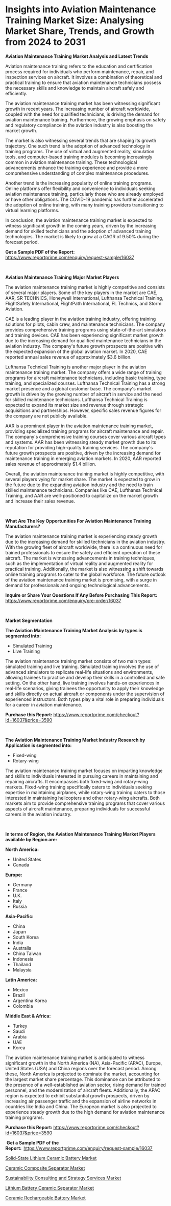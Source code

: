<p><h1>Insights into Aviation Maintenance Training Market Size: Analysing Market Share, Trends, and Growth from 2024 to 2031</h1></p><p><strong>Aviation Maintenance Training Market Analysis and Latest Trends</strong></p>
<p><p>Aviation maintenance training refers to the education and certification process required for individuals who perform maintenance, repair, and inspection services on aircraft. It involves a combination of theoretical and practical training to ensure that aviation maintenance technicians possess the necessary skills and knowledge to maintain aircraft safely and efficiently.</p><p>The aviation maintenance training market has been witnessing significant growth in recent years. The increasing number of aircraft worldwide, coupled with the need for qualified technicians, is driving the demand for aviation maintenance training. Furthermore, the growing emphasis on safety and regulatory compliance in the aviation industry is also boosting the market growth.</p><p>The market is also witnessing several trends that are shaping its growth trajectory. One such trend is the adoption of advanced technology in training programs. The use of virtual and augmented reality, simulation tools, and computer-based training modules is becoming increasingly common in aviation maintenance training. These technological advancements enhance the training experience and provide a more comprehensive understanding of complex maintenance procedures.</p><p>Another trend is the increasing popularity of online training programs. Online platforms offer flexibility and convenience to individuals seeking aviation maintenance training, particularly those who are already employed or have other obligations. The COVID-19 pandemic has further accelerated the adoption of online training, with many training providers transitioning to virtual learning platforms.</p><p>In conclusion, the aviation maintenance training market is expected to witness significant growth in the coming years, driven by the increasing demand for skilled technicians and the adoption of advanced training technologies. The market is likely to grow at a CAGR of 9.50% during the forecast period.</p></p>
<p><strong>Get a Sample PDF of the Report:&nbsp;</strong> <a href="https://www.reportprime.com/enquiry/request-sample/16037">https://www.reportprime.com/enquiry/request-sample/16037</a></p>
<p>&nbsp;</p>
<p><strong>Aviation Maintenance Training Major Market Players</strong></p>
<p><p>The aviation maintenance training market is highly competitive and consists of several major players. Some of the key players in the market are CAE, AAR, SR TECHNICS, Honeywell International, Lufthansa Technical Training, FlightSafety International, FlightPath International, FL Technics, and Storm Aviation.</p><p>CAE is a leading player in the aviation training industry, offering training solutions for pilots, cabin crew, and maintenance technicians. The company provides comprehensive training programs using state-of-the-art simulators and training devices. CAE has been experiencing significant market growth due to the increasing demand for qualified maintenance technicians in the aviation industry. The company's future growth prospects are positive with the expected expansion of the global aviation market. In 2020, CAE reported annual sales revenue of approximately $3.6 billion.</p><p>Lufthansa Technical Training is another major player in the aviation maintenance training market. The company offers a wide range of training programs for aircraft maintenance technicians, including basic training, type training, and specialized courses. Lufthansa Technical Training has a strong market presence and a global customer base. The company's market growth is driven by the growing number of aircraft in service and the need for skilled maintenance technicians. Lufthansa Technical Training is expected to expand its market size and revenue through strategic acquisitions and partnerships. However, specific sales revenue figures for the company are not publicly available.</p><p>AAR is a prominent player in the aviation maintenance training market, providing specialized training programs for aircraft maintenance and repair. The company's comprehensive training courses cover various aircraft types and systems. AAR has been witnessing steady market growth due to its reputation for providing high-quality training services. The company's future growth prospects are positive, driven by the increasing demand for maintenance training in emerging aviation markets. In 2020, AAR reported sales revenue of approximately $1.4 billion.</p><p>Overall, the aviation maintenance training market is highly competitive, with several players vying for market share. The market is expected to grow in the future due to the expanding aviation industry and the need to train skilled maintenance technicians. Companies like CAE, Lufthansa Technical Training, and AAR are well-positioned to capitalize on the market growth and increase their sales revenue.</p></p>
<p>&nbsp;</p>
<p><strong>What Are The Key Opportunities For Aviation Maintenance Training Manufacturers?</strong></p>
<p><p>The aviation maintenance training market is experiencing steady growth due to the increasing demand for skilled technicians in the aviation industry. With the growing fleet of aircraft worldwide, there is a continuous need for trained professionals to ensure the safety and efficient operation of these aircraft. The market is witnessing advancements in training techniques, such as the implementation of virtual reality and augmented reality for practical training. Additionally, the market is also witnessing a shift towards online training programs to cater to the global workforce. The future outlook of the aviation maintenance training market is promising, with a surge in demand for professionals and ongoing technological advancements.</p></p>
<p><strong>Inquire or Share Your Questions If Any Before Purchasing This Report:</strong> <a href="https://www.reportprime.com/enquiry/pre-order/16037">https://www.reportprime.com/enquiry/pre-order/16037</a></p>
<p>&nbsp;</p>
<p><strong>Market Segmentation</strong></p>
<p><strong>The Aviation Maintenance Training Market Analysis by types is segmented into:</strong></p>
<p><ul><li>Simulated Training</li><li>Live Training</li></ul></p>
<p><p>The aviation maintenance training market consists of two main types: simulated training and live training. Simulated training involves the use of advanced simulators to replicate real-life situations and environments, allowing trainees to practice and develop their skills in a controlled and safe setting. On the other hand, live training involves hands-on experiences in real-life scenarios, giving trainees the opportunity to apply their knowledge and skills directly on actual aircraft or components under the supervision of experienced instructors. Both types play a vital role in preparing individuals for a career in aviation maintenance.</p></p>
<p><strong>Purchase this Report:&nbsp;</strong><a href="https://www.reportprime.com/checkout?id=16037&price=3590">https://www.reportprime.com/checkout?id=16037&price=3590</a></p>
<p>&nbsp;</p>
<p><strong>The Aviation Maintenance Training Market Industry Research by Application is segmented into:</strong></p>
<p><ul><li>Fixed-wing</li><li>Rotary-wing</li></ul></p>
<p><p>The aviation maintenance training market focuses on imparting knowledge and skills to individuals interested in pursuing careers in maintaining and repairing aircrafts. It encompasses both fixed-wing and rotary-wing markets. Fixed-wing training specifically caters to individuals seeking expertise in maintaining airplanes, while rotary-wing training caters to those interested in maintaining helicopters and other rotary-wing aircrafts. Both markets aim to provide comprehensive training programs that cover various aspects of aircraft maintenance, preparing individuals for successful careers in the aviation industry.</p></p>
<p>&nbsp;</p>
<p><strong>In terms of Region, the Aviation Maintenance Training Market Players available by Region are:</strong></p>
<p>
    <p> <strong> North America: </strong>
        <ul>
            <li>United States</li>
            <li>Canada</li>
        </ul>
        </p> 
    <p> <strong> Europe: </strong>
        <ul>
            <li>Germany</li>
            <li>France</li>
            <li>U.K.</li>
            <li>Italy</li>
            <li>Russia</li>
        </ul>
        </p> 
    <p> <strong> Asia-Pacific: </strong>
        <ul>
            <li>China</li>
            <li>Japan</li>
            <li>South Korea</li>
            <li>India</li>
            <li>Australia</li>
            <li>China Taiwan</li>
            <li>Indonesia</li>
            <li>Thailand</li>
            <li>Malaysia</li>
        </ul>
        </p> 
    <p> <strong> Latin America: </strong>
        <ul>
            <li>Mexico</li>
            <li>Brazil</li>
            <li>Argentina Korea</li>
            <li>Colombia</li>
        </ul>
        </p> 
    <p> <strong> Middle East & Africa: </strong>
        <ul>
            <li>Turkey</li>
            <li>Saudi</li>
            <li>Arabia</li>
            <li>UAE</li>
            <li>Korea</li>
        </ul>
    </p>
    </p>
<p><p>The aviation maintenance training market is anticipated to witness significant growth in the North America (NA), Asia-Pacific (APAC), Europe, United States (USA) and China regions over the forecast period. Among these, North America is projected to dominate the market, accounting for the largest market share percentage. This dominance can be attributed to the presence of a well-established aviation sector, rising demand for trained personnel, and the modernization of aircraft fleets. Additionally, the APAC region is expected to exhibit substantial growth prospects, driven by increasing air passenger traffic and the expansion of airline networks in countries like India and China. The European market is also projected to experience steady growth due to the high demand for aviation maintenance training programs.</p></p>
<p><strong>Purchase this Report: </strong><a href="https://www.reportprime.com/checkout?id=16037&price=3590">https://www.reportprime.com/checkout?id=16037&price=3590</a></p>
<p>&nbsp;<strong>Get a Sample PDF of the Report:&nbsp;&nbsp;</strong><a href="https://www.reportprime.com/enquiry/request-sample/16037">https://www.reportprime.com/enquiry/request-sample/16037</a></p>
<p><strong></strong></p>
<p><p><a href="https://medium.com/@kendraadams4456/solid-state-lithium-ceramic-battery-market-outlook-industry-overview-and-forecast-2024-to-2031-df431cdc70bf">Solid-State Lithium Ceramic Battery Market</a></p><p><a href="https://medium.com/@kendraadams4456/ceramic-composite-separator-market-size-reveals-the-best-marketing-channels-in-global-industry-9a374e1efd30">Ceramic Composite Separator Market</a></p><p><a href="https://medium.com/@kendraadams4456/sustainability-consulting-and-strategy-services-market-size-and-market-trends-complete-industry-db0908484d05">Sustainability Consulting and Strategy Services Market</a></p><p><a href="https://medium.com/@kendraadams4456/lithium-battery-ceramic-separator-market-insights-into-market-cagr-market-trends-and-growth-d7d0c9de7ddc">Lithium Battery Ceramic Separator Market</a></p><p><a href="https://medium.com/@kendraadams4456/ceramic-rechargeable-battery-market-trends-forecast-and-competitive-analysis-to-2031-678d01e6668b">Ceramic Rechargeable Battery Market</a></p></p>